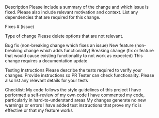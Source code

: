 Description
Please include a summary of the change and which issue is fixed. Please also include relevant motivation and context. List any dependencies that are required for this change.

Fixes # (issue)

Type of change
Please delete options that are not relevant.

 Bug fix (non-breaking change which fixes an issue)
 New feature (non-breaking change which adds functionality)
 Breaking change (fix or feature that would cause existing functionality to not work as expected)
 This change requires a documentation update
 
Testing Instructions
Please describe the tests required to verify your changes. Provide instructions so PR Tester can check functionality. Please also list any relevant details for your tests

Checklist:
 My code follows the style guidelines of this project
 I have performed a self-review of my own code
 I have commented my code, particularly in hard-to-understand areas
 My changes generate no new warnings or errors
 I have added test instructions that prove my fix is effective or that my feature works